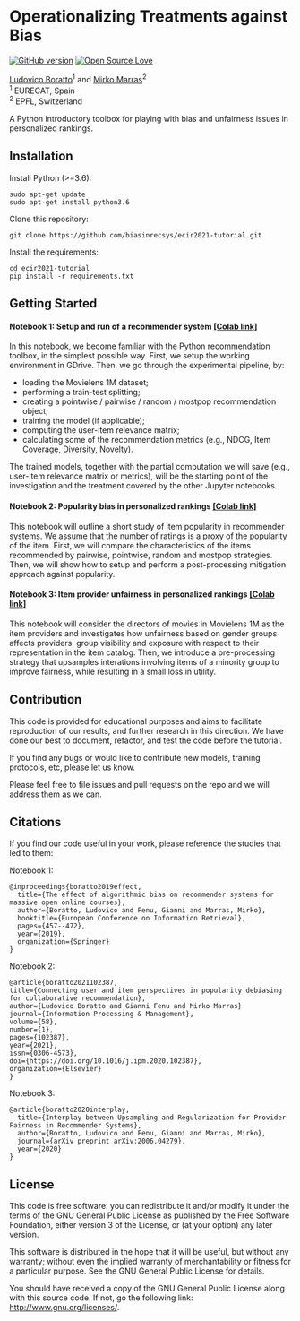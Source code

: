 # Operationalizing Treatments against Bias
[![GitHub version](https://badge.fury.io/gh/boennemann%2Fbadges.svg)](http://badge.fury.io/gh/boennemann%2Fbadges)
[![Open Source Love](https://badges.frapsoft.com/os/gpl/gpl.svg?v=102)](https://github.com/ellerbrock/open-source-badge/)

[Ludovico Boratto](https://www.ludovicoboratto.com/)<sup>1</sup> and [Mirko Marras](https://www.mirkomarras.com/)<sup>2</sup>
<br/><sup>1</sup> EURECAT, Spain<br/>
<sup>2</sup> EPFL, Switzerland 

A Python introductory toolbox for playing with bias and unfairness issues in personalized rankings. 

## Installation

Install Python (>=3.6):
```
sudo apt-get update
sudo apt-get install python3.6
```

Clone this repository:
```
git clone https://github.com/biasinrecsys/ecir2021-tutorial.git
```

Install the requirements:

```
cd ecir2021-tutorial
pip install -r requirements.txt
```

## Getting Started

#### Notebook 1: Setup and run of a recommender system [[Colab link]](https://colab.research.google.com/github/biasinrecsys/ecir2021-tutorial/blob/master/notebooks/model_setup.ipynb)
In this notebook, we become familiar with the Python recommendation toolbox, in the simplest 
possible way. First, we setup the working environment in GDrive. Then, we go through the 
experimental pipeline, by:

- loading the Movielens 1M dataset;
- performing a train-test splitting;
- creating a pointwise / pairwise / random / mostpop recommendation object;
- training the model (if applicable);
- computing the user-item relevance matrix;
- calculating some of the recommendation metrics (e.g., NDCG, Item Coverage, Diversity, Novelty).

The trained models, together with the partial computation we will save (e.g., user-item relevance 
matrix or metrics), will be the starting point of the investigation and the treatment covered by 
the other Jupyter notebooks.

#### Notebook 2: Popularity bias in personalized rankings [[Colab link]](https://colab.research.google.com/github/biasinrecsys/ecir2021-tutorial/blob/master/notebooks/item_popularity_bias.ipynb)

This notebook will outline a short study of item popularity in recommender systems. We assume 
that the number of ratings is a proxy of the popularity of the item. First, we will compare 
the characteristics of the items recommended by pairwise, pointwise, random and mostpop strategies.
Then, we will show how to setup and perform a post-processing mitigation approach against popularity. 

#### Notebook 3: Item provider unfairness in personalized rankings [[Colab link]](https://colab.research.google.com/github/biasinrecsys/ecir2021-tutorial/blob/master/notebooks/item_provider_fairness.ipynb)

This notebook will consider the directors of movies in Movielens 1M as the item providers and 
investigates how unfairness based on gender groups affects providers' group visibility and 
exposure with respect to their representation in the item catalog. Then, we introduce a
pre-processing strategy that upsamples interations involving items of a minority group to 
improve fairness, while resulting in a small loss in utility. 

## Contribution
This code is provided for educational purposes and aims to facilitate reproduction of our results, and further research 
in this direction. We have done our best to document, refactor, and test the code before the tutorial.

If you find any bugs or would like to contribute new models, training protocols, etc, please let us know.

Please feel free to file issues and pull requests on the repo and we will address them as we can.

## Citations

If you find our code useful in your work, please reference the studies that led to them:

Notebook 1:

```
@inproceedings{boratto2019effect,
  title={The effect of algorithmic bias on recommender systems for massive open online courses},
  author={Boratto, Ludovico and Fenu, Gianni and Marras, Mirko},
  booktitle={European Conference on Information Retrieval},
  pages={457--472},
  year={2019},
  organization={Springer}
}
```

Notebook 2:

```
@article{boratto2021102387,
title={Connecting user and item perspectives in popularity debiasing for collaborative recommendation},
author={Ludovico Boratto and Gianni Fenu and Mirko Marras}
journal={Information Processing & Management},
volume={58},
number={1},
pages={102387},
year={2021},
issn={0306-4573},
doi={https://doi.org/10.1016/j.ipm.2020.102387},
organization={Elsevier}
}
```

Notebook 3:

```
@article{boratto2020interplay,
  title={Interplay between Upsampling and Regularization for Provider Fairness in Recommender Systems},
  author={Boratto, Ludovico and Fenu, Gianni and Marras, Mirko},
  journal={arXiv preprint arXiv:2006.04279},
  year={2020}
}
```

## License
This code is free software: you can redistribute it and/or modify it under the terms of the GNU General Public License as published by the Free Software Foundation, either version 3 of the License, or (at your option) any later version.

This software is distributed in the hope that it will be useful, but without any warranty; without even the implied warranty of merchantability or fitness for a particular purpose. See the GNU General Public License for details.

You should have received a copy of the GNU General Public License along with this source code. If not, go the following link: http://www.gnu.org/licenses/.


